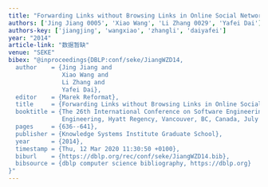 ```yaml
---
title: "Forwarding Links without Browsing Links in Online Social Networks."
authors: ['Jing Jiang 0005', 'Xiao Wang', 'Li Zhang 0029', 'Yafei Dai']
authors-key: ['jiangjing', 'wangxiao', 'zhangli', 'daiyafei']
year: "2014"
article-link: "数据暂缺"
venue: "SEKE"
bibex: "@inproceedings{DBLP:conf/seke/JiangWZD14,
  author    = {Jing Jiang and
               Xiao Wang and
               Li Zhang and
               Yafei Dai},
  editor    = {Marek Reformat},
  title     = {Forwarding Links without Browsing Links in Online Social Networks},
  booktitle = {The 26th International Conference on Software Engineering and Knowledge
               Engineering, Hyatt Regency, Vancouver, BC, Canada, July 1-3, 2013},
  pages     = {636--641},
  publisher = {Knowledge Systems Institute Graduate School},
  year      = {2014},
  timestamp = {Thu, 12 Mar 2020 11:30:50 +0100},
  biburl    = {https://dblp.org/rec/conf/seke/JiangWZD14.bib},
  bibsource = {dblp computer science bibliography, https://dblp.org}
}"
---
```


